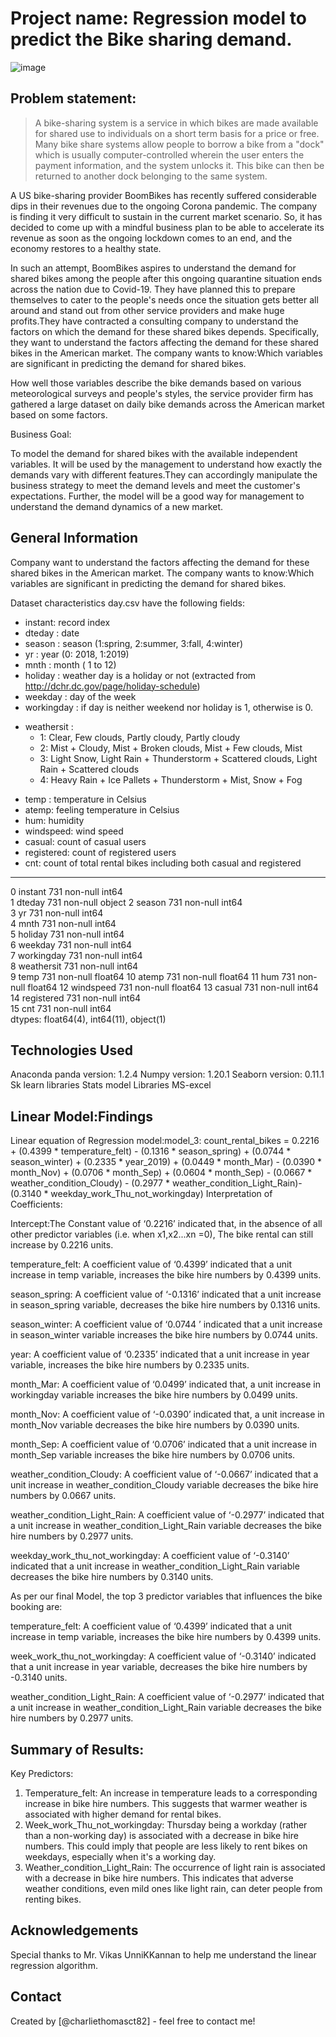 # Project name: Regression model to predict the Bike sharing demand.

![image](https://github.com/charliethomasct82/Bike_sharing_regression/assets/93368865/495ac807-93d8-421b-8cf2-978de7ebc0ef)


## Problem statement:

> A bike-sharing system is a service in which bikes are made available for shared use to individuals on a short term basis for a price or free. Many bike share systems allow people to borrow a bike from a "dock" which is usually computer-controlled wherein the user enters the payment information, and the system unlocks it. This bike can then be returned to another dock belonging to the same system.

A US bike-sharing provider BoomBikes has recently suffered considerable dips in their revenues due to the ongoing Corona pandemic. The company is finding it very difficult to sustain in the current market scenario. So, it has decided to come up with a mindful business plan to be able to accelerate its revenue as soon as the ongoing lockdown comes to an end, and the economy restores to a healthy state.

In such an attempt, BoomBikes aspires to understand the demand for shared bikes among the people after this ongoing quarantine situation ends across the nation due to Covid-19. They have planned this to prepare themselves to cater to the people's needs once the situation gets better all around and stand out from other service providers and make huge profits.They have contracted a consulting company to understand the factors on which the demand for these shared bikes depends. Specifically, they want to understand the factors affecting the demand for these shared bikes in the American market. The company wants to know:Which variables are significant in predicting the demand for shared bikes.

How well those variables describe the bike demands based on various meteorological surveys and people's styles, the service provider firm has gathered a large dataset on daily bike demands across the American market based on some factors.

Business Goal:

To model the demand for shared bikes with the available independent variables. It will be used by the management to understand how exactly the demands vary with different features.They can accordingly manipulate the business strategy to meet the demand levels and meet the customer's expectations. Further, the model will be a good way for management to understand the demand dynamics of a new market.


## General Information
Company want to understand the factors affecting the demand for these shared bikes in the American market. 
The company wants to know:Which variables are significant in predicting the demand for shared bikes.

Dataset characteristics
day.csv have the following fields:

- instant: record index
- dteday : date
- season : season (1:spring, 2:summer, 3:fall, 4:winter)
- yr : year (0: 2018, 1:2019)
- mnth : month ( 1 to 12)
- holiday : weather day is a holiday or not (extracted from http://dchr.dc.gov/page/holiday-schedule)
- weekday : day of the week
- workingday : if day is neither weekend nor holiday is 1, otherwise is 0.
+ weathersit : 
    - 1: Clear, Few clouds, Partly cloudy, Partly cloudy
    - 2: Mist + Cloudy, Mist + Broken clouds, Mist + Few clouds, Mist
    - 3: Light Snow, Light Rain + Thunderstorm + Scattered clouds, Light Rain + Scattered clouds
    - 4: Heavy Rain + Ice Pallets + Thunderstorm + Mist, Snow + Fog
- temp : temperature in Celsius
- atemp: feeling temperature in Celsius
- hum: humidity
- windspeed: wind speed
- casual: count of casual users
- registered: count of registered users
- cnt: count of total rental bikes including both casual and registered



 
---  ------      --------------  -----  
 0   instant     731 non-null    int64  
 1   dteday      731 non-null    object 
 2   season      731 non-null    int64  
 3   yr          731 non-null    int64  
 4   mnth        731 non-null    int64  
 5   holiday     731 non-null    int64  
 6   weekday     731 non-null    int64  
 7   workingday  731 non-null    int64  
 8   weathersit  731 non-null    int64  
 9   temp        731 non-null    float64
 10  atemp       731 non-null    float64
 11  hum         731 non-null    float64
 12  windspeed   731 non-null    float64
 13  casual      731 non-null    int64  
 14  registered  731 non-null    int64  
 15  cnt         731 non-null    int64  
dtypes: float64(4), int64(11), object(1)


## Technologies Used 
Anaconda
panda version: 1.2.4
Numpy version: 1.20.1
Seaborn version: 0.11.1
Sk learn libraries
Stats model Libraries
MS-excel


## Linear Model:Findings


Linear equation of Regression model:model_3:
count_rental_bikes = 0.2216 + (0.4399 * temperature_felt) - (0.1316 * season_spring) + (0.0744 * season_winter) + (0.2335 * year_2019) + (0.0449 * month_Mar) - (0.0390 * month_Nov) + (0.0706 * month_Sep) + (0.0604 * month_Sep) - (0.0667 * weather_condition_Cloudy) - (0.2977 * weather_condition_Light_Rain)-(0.3140 * weekday_work_Thu_not_workingday) Interpretation of Coefficients:

Intercept:The Constant value of ‘0.2216’ indicated that, in the absence of all other predictor variables (i.e. when x1,x2...xn =0), The bike rental can still increase by 0.2216 units.

temperature_felt: A coefficient value of ‘0.4399’ indicated that a unit increase in temp variable, increases the bike hire numbers by 0.4399 units.

season_spring: A coefficient value of ‘-0.1316’ indicated that a unit increase in season_spring variable, decreases the bike hire numbers by 0.1316 units.

season_winter: A coefficient value of ‘0.0744 ’ indicated that a unit increase in season_winter variable increases the bike hire numbers by 0.0744 units.

year: A coefficient value of ‘0.2335’ indicated that a unit increase in year variable, increases the bike hire numbers by 0.2335 units.

month_Mar: A coefficient value of ‘0.0499’ indicated that, a unit increase in workingday variable increases the bike hire numbers by 0.0499 units.

month_Nov: A coefficient value of ‘-0.0390’ indicated that, a unit increase in month_Nov variable decreases the bike hire numbers by 0.0390 units.

month_Sep: A coefficient value of ‘0.0706’ indicated that a unit increase in month_Sep variable increases the bike hire numbers by 0.0706 units.

weather_condition_Cloudy: A coefficient value of ‘-0.0667’ indicated that a unit increase in weather_condition_Cloudy variable decreases the bike hire numbers by 0.0667 units.

weather_condition_Light_Rain: A coefficient value of ‘-0.2977’ indicated that a unit increase in weather_condition_Light_Rain variable decreases the bike hire numbers by 0.2977 units.

weekday_work_thu_not_workingday: A coefficient value of ‘-0.3140’ indicated that a unit increase in weather_condition_Light_Rain variable decreases the bike hire numbers by 0.3140 units.

As per our final Model, the top 3 predictor variables that influences the bike booking are:

temperature_felt: A coefficient value of ‘0.4399’ indicated that a unit increase in temp variable, increases the bike hire numbers by 0.4399 units.

week_work_thu_not_workingday: A coefficient value of ‘-0.3140’ indicated that a unit increase in year variable, decreases the bike hire numbers by -0.3140 units.

weather_condition_Light_Rain: A coefficient value of ‘-0.2977’ indicated that a unit increase in weather_condition_Light_Rain variable decreases the bike hire numbers by 0.2977 units.

## Summary of Results:
Key Predictors:
1. Temperature_felt: An increase in temperature leads to a corresponding increase in bike hire numbers. This suggests that warmer weather is associated with higher demand for rental bikes.
2. Week_work_Thu_not_workingday: Thursday being a workday (rather than a non-working day) is associated with a decrease in bike hire numbers. This could imply that people are less likely to rent bikes on weekdays, 
   especially when it's a working day.
3. Weather_condition_Light_Rain: The occurrence of light rain is associated with a decrease in bike hire numbers. This indicates that adverse weather conditions, even mild ones like light rain, can deter people 
   from renting bikes.


## Acknowledgements
Special thanks to Mr. Vikas UnniKKannan to help me understand the linear regression algorithm.


## Contact
Created by [@charliethomasct82] - feel free to contact me!


